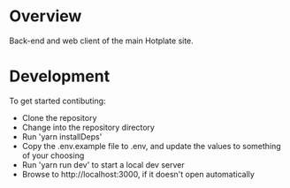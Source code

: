Overview
========

Back-end and web client of the main Hotplate site.

Development
===========

To get started contibuting:

- Clone the repository
- Change into the repository directory
- Run 'yarn installDeps'
- Copy the .env.example file to .env, and update the values to something of your choosing
- Run 'yarn run dev' to start a local dev server
- Browse to http://localhost:3000, if it doesn't open automatically

